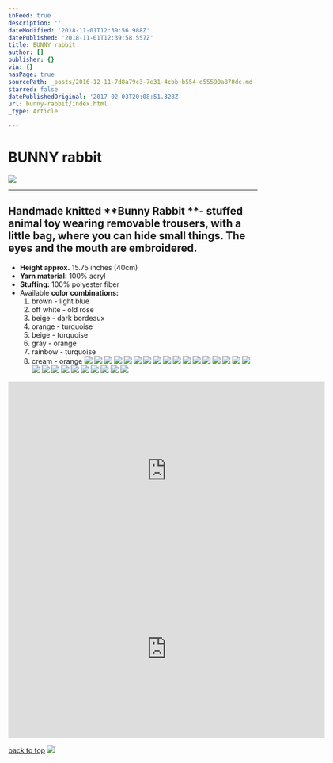 ```yaml
---
inFeed: true
description: ''
dateModified: '2018-11-01T12:39:56.988Z'
datePublished: '2018-11-01T12:39:58.557Z'
title: BUNNY rabbit
author: []
publisher: {}
via: {}
hasPage: true
sourcePath: _posts/2016-12-11-7d8a79c3-7e31-4cbb-b554-d55590a870dc.md
starred: false
datePublishedOriginal: '2017-02-03T20:08:51.328Z'
url: bunny-rabbit/index.html
_type: Article

---
```

# BUNNY rabbit
![](https://the-grid-user-content.s3-us-west-2.amazonaws.com/18dd87e0-65be-4929-aea2-a74610f6a61c.jpg)

---

## Handmade knitted **Bunny Rabbit **- stuffed animal toy wearing removable trousers, with a little bag, where you can hide small things. The eyes and the mouth are embroidered.

* **Height approx.** 15.75 inches (40cm)
* **Yarn material:** 100% acryl
* **Stuffing:** 100% polyester fiber
* Available **color combinations:**
  1. brown - light blue
  2. off white - old rose
  3. beige - dark bordeaux
  4. orange - turquoise
  5. beige - turquoise
  6. gray - orange
  7. rainbow - turquoise
  8. cream - orange
![](https://the-grid-user-content.s3-us-west-2.amazonaws.com/2158270f-ce1c-44bb-8c3d-0d9a94e91636.jpg)
![](https://the-grid-user-content.s3-us-west-2.amazonaws.com/b22c2805-4cf1-46c5-8213-5ee97d3b67ce.jpg)
![](https://the-grid-user-content.s3-us-west-2.amazonaws.com/0aacbb9c-863a-40bd-a702-fa4cfda86ea2.jpg)
![](https://the-grid-user-content.s3-us-west-2.amazonaws.com/6da8e9f2-ff98-4fdb-a78d-777cdd059755.jpg)
![](https://the-grid-user-content.s3-us-west-2.amazonaws.com/261f7acd-a1e7-4597-a457-b50498b47444.jpg)
![](https://the-grid-user-content.s3-us-west-2.amazonaws.com/bb45a2e5-4dc4-46d2-a6b6-ed83a489c998.jpg)
![](https://the-grid-user-content.s3-us-west-2.amazonaws.com/50bde996-ddac-4f4d-9deb-9e00f19b314f.jpg)
![](https://the-grid-user-content.s3-us-west-2.amazonaws.com/c0ab116d-aa85-4ff9-b582-0ba2908340f2.jpg)
![](https://the-grid-user-content.s3-us-west-2.amazonaws.com/8f877bc3-5b9b-4583-88d2-ca716a4704ae.jpg)
![](https://the-grid-user-content.s3-us-west-2.amazonaws.com/9263d536-79c0-4470-a546-c8f9b8ece617.jpg)
![](https://the-grid-user-content.s3-us-west-2.amazonaws.com/ad4d0d03-c422-423c-9cee-94623561a862.jpg)
![](https://the-grid-user-content.s3-us-west-2.amazonaws.com/53b48e84-a8db-4b1b-aeb8-e7bc13a23749.jpg)
![](https://the-grid-user-content.s3-us-west-2.amazonaws.com/3487a6dd-4d1e-44b6-b287-ebd3456dd87e.jpg)
![](https://the-grid-user-content.s3-us-west-2.amazonaws.com/c4fd2b2a-c5ef-4fc6-b946-4b2af032480b.jpg)
![](https://the-grid-user-content.s3-us-west-2.amazonaws.com/3ca2f9fb-0725-4952-833e-820fa2586109.jpg)
![](https://the-grid-user-content.s3-us-west-2.amazonaws.com/9e2f4739-6bb2-4c6c-b5ed-e24775ebba87.jpg)
![](https://the-grid-user-content.s3-us-west-2.amazonaws.com/77da3094-87c1-4702-9b53-89271e186df5.jpg)
![](https://the-grid-user-content.s3-us-west-2.amazonaws.com/3f290dc3-3343-44fc-9559-73613d966342.jpg)
![](https://the-grid-user-content.s3-us-west-2.amazonaws.com/be5e36c3-95e1-460b-a5ab-b12e3de28fa9.jpg)
![](https://the-grid-user-content.s3-us-west-2.amazonaws.com/e97ef543-0a87-450f-98e7-8c67d35c1a68.jpg)
![](https://the-grid-user-content.s3-us-west-2.amazonaws.com/4c545ad4-5190-4209-9e2b-8efa5aa432ac.jpg)
![](https://the-grid-user-content.s3-us-west-2.amazonaws.com/120b5c79-8976-45a5-b814-146820639e72.jpg)
![](https://the-grid-user-content.s3-us-west-2.amazonaws.com/086c6fa2-dbb6-41d1-bcf6-109ee796e228.jpg)
![](https://the-grid-user-content.s3-us-west-2.amazonaws.com/cdb341bc-d3cb-4711-bdca-07bd0af5fc22.jpg)
![](https://the-grid-user-content.s3-us-west-2.amazonaws.com/19b1b45b-c949-476d-8730-8bb34a6e8843.jpg)
![](https://the-grid-user-content.s3-us-west-2.amazonaws.com/61d06d28-9fd3-42d6-81c5-b5c034db075b.jpg)
![](https://the-grid-user-content.s3-us-west-2.amazonaws.com/48f7e94a-97ad-4cda-9a63-f494833be6fe.jpg)

<iframe src="https://cdn.embedly.com/widgets/media.html?src=https%3A%2F%2Fwww.youtube.com%2Fembed%2F8BYa0U1h5Fs%3Ffeature%3Doembed&amp;url=http%3A%2F%2Fwww.youtube.com%2Fwatch%3Fv%3D8BYa0U1h5Fs&amp;image=https%3A%2F%2Fi.ytimg.com%2Fvi%2F8BYa0U1h5Fs%2Fhqdefault.jpg&amp;key=a715cf41cc93453ca338d350cd26f87b&amp;type=text%2Fhtml&amp;schema=youtube" width="640" height="360" scrolling="no" frameborder="0" allowfullscreen="" style=""></iframe>

<iframe src="https://cdn.embedly.com/widgets/media.html?src=https%3A%2F%2Fwww.youtube.com%2Fembed%2FTpq0n3Pk5ts%3Ffeature%3Doembed&amp;url=http%3A%2F%2Fwww.youtube.com%2Fwatch%3Fv%3DTpq0n3Pk5ts&amp;image=https%3A%2F%2Fi.ytimg.com%2Fvi%2FTpq0n3Pk5ts%2Fhqdefault.jpg&amp;key=a715cf41cc93453ca338d350cd26f87b&amp;type=text%2Fhtml&amp;schema=youtube" width="640" height="360" scrolling="no" frameborder="0" allowfullscreen="" style=""></iframe>

[back to top][0]
![](https://the-grid-user-content.s3-us-west-2.amazonaws.com/41df31e6-de3e-4d8e-b3f2-2f2c251ecd03.jpg)

[0]: https://thegrid.ai/lgsignd/bunny-rabbit